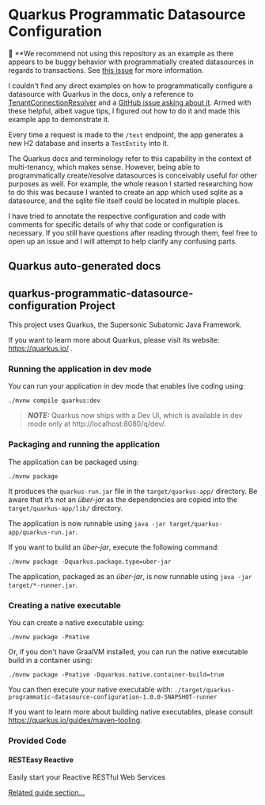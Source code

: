 # Quarkus Programmatic Datasource Configuration

:rotating_light: **We recommend not using this repository as an example as there appears to be buggy behavior with programmatially created datasources in regards to transactions. See [this issue](https://github.com/HamburgChimps/quarkus-programmatic-datasource-configuration/issues/1) for more information.

I couldn't find any direct examples on how to programmatically configure a datasource with Quarkus in the docs, only
a reference to [TenantConnectionResolver][0] and a [GitHub issue asking about it][1]. Armed with these helpful, albeit
vague tips, I figured out how to do it and made this example app to demonstrate it.

Every time a request is made to the `/test` endpoint, the app generates a new H2 database and inserts a `TestEntity` into it.

The Quarkus docs and terminology refer to this capability in the context of multi-tenancy, which makes sense. However, being
able to programmatically create/resolve datasources is conceivably useful for other purposes as well. For example, the whole
reason I started researching how to do this was because I wanted to create an app which used sqlite as a datasource, and the sqlite
file itself could be located in multiple places.

I have tried to annotate the respective configuration and code with comments for specific details of why that code or configuration is
necessary. If you still have questions after reading through them, feel free to open up an issue and I will attempt
to help clarify any confusing parts.

[0]: https://quarkus.io/guides/hibernate-orm#programmatically-resolving-tenants-connections
[1]: https://github.com/quarkusio/quarkus/issues/7019

## Quarkus auto-generated docs

## quarkus-programmatic-datasource-configuration Project

This project uses Quarkus, the Supersonic Subatomic Java Framework.

If you want to learn more about Quarkus, please visit its website: https://quarkus.io/ .

### Running the application in dev mode

You can run your application in dev mode that enables live coding using:
```shell script
./mvnw compile quarkus:dev
```

> **_NOTE:_**  Quarkus now ships with a Dev UI, which is available in dev mode only at http://localhost:8080/q/dev/.

### Packaging and running the application

The application can be packaged using:
```shell script
./mvnw package
```
It produces the `quarkus-run.jar` file in the `target/quarkus-app/` directory.
Be aware that it’s not an _über-jar_ as the dependencies are copied into the `target/quarkus-app/lib/` directory.

The application is now runnable using `java -jar target/quarkus-app/quarkus-run.jar`.

If you want to build an _über-jar_, execute the following command:
```shell script
./mvnw package -Dquarkus.package.type=uber-jar
```

The application, packaged as an _über-jar_, is now runnable using `java -jar target/*-runner.jar`.

### Creating a native executable

You can create a native executable using: 
```shell script
./mvnw package -Pnative
```

Or, if you don't have GraalVM installed, you can run the native executable build in a container using: 
```shell script
./mvnw package -Pnative -Dquarkus.native.container-build=true
```

You can then execute your native executable with: `./target/quarkus-programmatic-datasource-configuration-1.0.0-SNAPSHOT-runner`

If you want to learn more about building native executables, please consult https://quarkus.io/guides/maven-tooling.

### Provided Code

#### RESTEasy Reactive

Easily start your Reactive RESTful Web Services

[Related guide section...](https://quarkus.io/guides/getting-started-reactive#reactive-jax-rs-resources)
